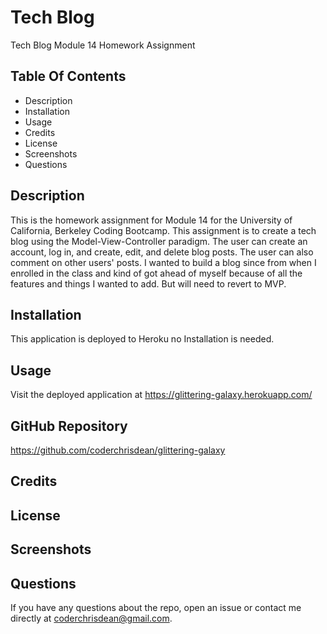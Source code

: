 # Tech Blog
Tech Blog Module 14 Homework Assignment

## Table Of Contents
* Description
* Installation
* Usage
* Credits
* License
* Screenshots
* Questions

## Description
This is the homework assignment for Module 14 for the University of California, Berkeley Coding Bootcamp.  This assignment is to create a tech blog using the Model-View-Controller paradigm.  The user can create an account, log in, and create, edit, and delete blog posts.  The user can also comment on other users' posts.  I wanted to build a blog since from when I enrolled in the class and kind of got ahead of myself because of all the features and things I wanted to add.  But will need to revert to MVP.

## Installation
This application is deployed to Heroku no Installation is needed.

## Usage
Visit the deployed application at https://glittering-galaxy.herokuapp.com/

## GitHub Repository

https://github.com/coderchrisdean/glittering-galaxy

## Credits

## License

## Screenshots

## Questions
If you have any questions about the repo, open an issue or contact me directly at coderchrisdean@gmail.com. 



